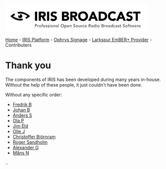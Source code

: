 ![IRIS Broadcast](logo-iris.png)

[Home](README.md) - [IRIS Platform](README_IRIS.md) - [Ophrys Signage](ophrys/README.md) - [Larkspur EmBER+ Provider](larkspur/README.md) - Contributers

# Thank you

The components of IRIS has been developed during many years 
in-house. Without the help of these people, it just couldn't 
have been done.

Without any specific order:

* [Fredrik B](https://github.com/fredrikbergholtz-sr)
* [Johan B](https://github.com/boqvist)
* [Anders S](https://github.com/anders-stenberg)
* [Ola P](https://github.com/Ola-Palm)
* [Jim Eld](https://github.com/djhenley)
* [Olle J](https://github.com/oej)
* [Christoffer Björnram](https://github.com/cbjornram)
* [Roger Sandholm](https://github.com/Roog)
* [Alexander G](https://github.com/agramner)
* [Måns N]()

.. 

